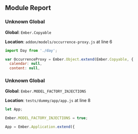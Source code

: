 ## Module Report
### Unknown Global

**Global**: `Ember.Copyable`

**Location**: `addon/models/occurrence-proxy.js` at line 6

```js
import Day from './day';

var OccurrenceProxy = Ember.Object.extend(Ember.Copyable, {
  calendar: null,
  content: null,
```

### Unknown Global

**Global**: `Ember.MODEL_FACTORY_INJECTIONS`

**Location**: `tests/dummy/app/app.js` at line 8

```js
let App;

Ember.MODEL_FACTORY_INJECTIONS = true;

App = Ember.Application.extend({
```
